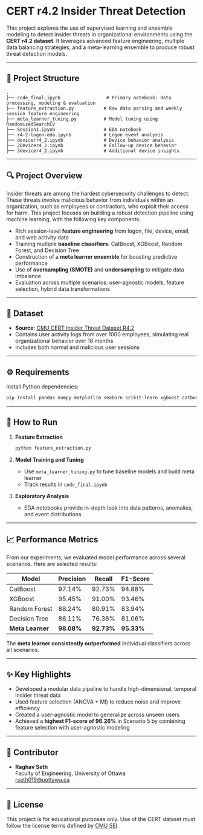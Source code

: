 # CERT r4.2 Insider Threat Detection

This project explores the use of supervised learning and ensemble modeling to detect insider threats in organizational environments using the **CERT r4.2 dataset**. It leverages advanced feature engineering, multiple data balancing strategies, and a meta-learning ensemble to produce robust threat detection models.

---

## 📁 Project Structure

```
.
├── code_final.ipynb                 # Primary notebook: data processing, modeling & evaluation
├── feature_extraction.py           # Raw data parsing and weekly session feature engineering
├── meta_learner_tuning.py          # Model tuning using RandomizedSearchCV
├── Session1.ipynb                  # EDA notebook
├── r4-2-logon-eda.ipynb            # Logon event analysis
├── devicerr4_2.ipynb               # Device behavior analysis
├── 2Devicer4_2.ipynb               # Follow-up device behavior
├── 3devicer4_2.ipynb               # Additional device insights
```

---

## 🔍 Project Overview

Insider threats are among the hardest cybersecurity challenges to detect. These threats involve malicious behavior from individuals within an organization, such as employees or contractors, who exploit their access for harm. This project focuses on building a robust detection pipeline using machine learning, with the following key components:

- Rich session-level **feature engineering** from logon, file, device, email, and web activity data
- Training multiple **baseline classifiers**: CatBoost, XGBoost, Random Forest, and Decision Tree
- Construction of a **meta learner ensemble** for boosting predictive performance
- Use of **oversampling (SMOTE)** and **undersampling** to mitigate data imbalance
- Evaluation across multiple scenarios: user-agnostic models, feature selection, hybrid data transformations

---

## 🧪 Dataset

- **Source**: [CMU CERT Insider Threat Dataset R4.2](https://resources.sei.cmu.edu/library/asset-view.cfm?assetid=508099)
- Contains user activity logs from over 1000 employees, simulating real organizational behavior over 18 months
- Includes both normal and malicious user sessions

---

## ⚙️ Requirements

Install Python dependencies:
```bash
pip install pandas numpy matplotlib seaborn scikit-learn xgboost catboost imbalanced-learn tqdm joblib
```

---

## 🚀 How to Run

1. **Feature Extraction**
   ```bash
   python feature_extraction.py
   ```

2. **Model Training and Tuning**
   - Use `meta_learner_tuning.py` to tune baseline models and build meta learner
   - Track results in `code_final.ipynb`

3. **Exploratory Analysis**
   - EDA notebooks provide in-depth look into data patterns, anomalies, and event distributions

---

## 📈 Performance Metrics

From our experiments, we evaluated model performance across several scenarios. Here are selected results:

| Model         | Precision | Recall | F1-Score |
|---------------|-----------|--------|----------|
| CatBoost      | 97.14%    | 92.73% | 94.88%   |
| XGBoost       | 95.45%    | 91.00% | 93.46%   |
| Random Forest | 88.24%    | 80.91% | 83.94%   |
| Decision Tree | 86.11%    | 76.36% | 81.06%   |
| **Meta Learner** | **98.08%** | **92.73%** | **95.33%** |

The **meta learner consistently outperformed** individual classifiers across all scenarios.

---

## ✨ Key Highlights

- Developed a modular data pipeline to handle high-dimensional, temporal insider threat data
- Used feature selection (ANOVA + MI) to reduce noise and improve efficiency
- Created a user-agnostic model to generalize across unseen users
- Achieved a **highest F1-score of 96.26%** in Scenario 5 by combining feature selection with user-agnostic modeling

---

## 👤 Contributor

- **Raghav Seth**  
  Faculty of Engineering, University of Ottawa  
  rseth019@uottawa.ca

---

## 📄 License

This project is for educational purposes only. Use of the CERT dataset must follow the license terms defined by [CMU SEI](https://resources.sei.cmu.edu/).
